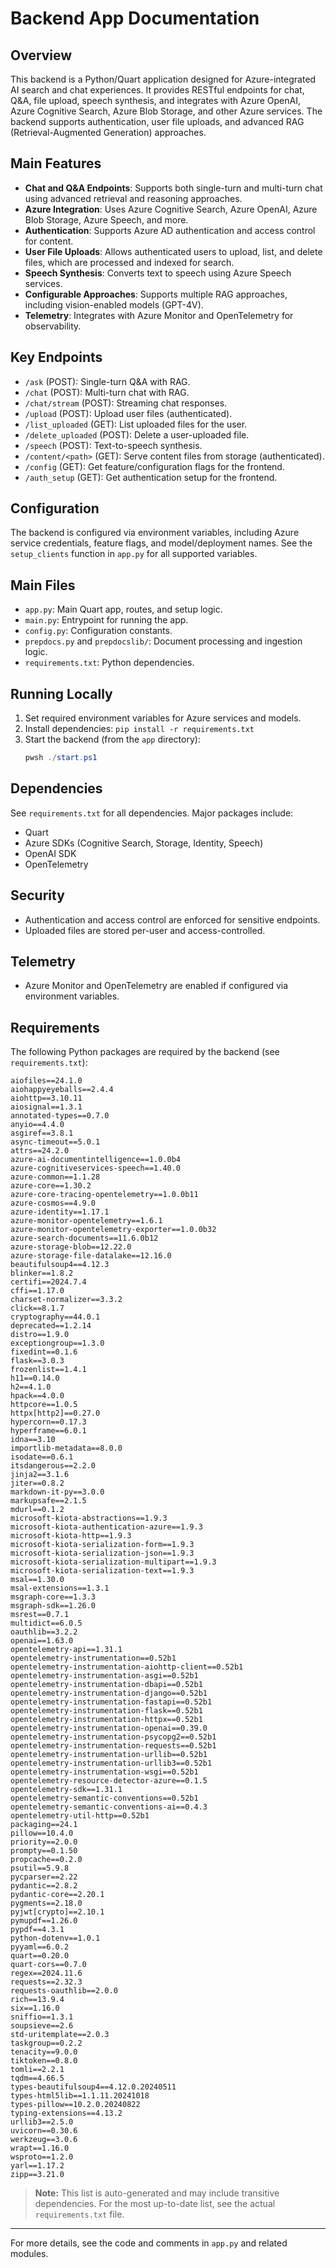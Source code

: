 # Backend App Documentation

## Overview

This backend is a Python/Quart application designed for Azure-integrated AI search and chat experiences. It provides RESTful endpoints for chat, Q&A, file upload, speech synthesis, and integrates with Azure OpenAI, Azure Cognitive Search, Azure Blob Storage, and other Azure services. The backend supports authentication, user file uploads, and advanced RAG (Retrieval-Augmented Generation) approaches.

## Main Features

- **Chat and Q&A Endpoints**: Supports both single-turn and multi-turn chat using advanced retrieval and reasoning approaches.
- **Azure Integration**: Uses Azure Cognitive Search, Azure OpenAI, Azure Blob Storage, Azure Speech, and more.
- **Authentication**: Supports Azure AD authentication and access control for content.
- **User File Uploads**: Allows authenticated users to upload, list, and delete files, which are processed and indexed for search.
- **Speech Synthesis**: Converts text to speech using Azure Speech services.
- **Configurable Approaches**: Supports multiple RAG approaches, including vision-enabled models (GPT-4V).
- **Telemetry**: Integrates with Azure Monitor and OpenTelemetry for observability.

## Key Endpoints

- `/ask` (POST): Single-turn Q&A with RAG.
- `/chat` (POST): Multi-turn chat with RAG.
- `/chat/stream` (POST): Streaming chat responses.
- `/upload` (POST): Upload user files (authenticated).
- `/list_uploaded` (GET): List uploaded files for the user.
- `/delete_uploaded` (POST): Delete a user-uploaded file.
- `/speech` (POST): Text-to-speech synthesis.
- `/content/<path>` (GET): Serve content files from storage (authenticated).
- `/config` (GET): Get feature/configuration flags for the frontend.
- `/auth_setup` (GET): Get authentication setup for the frontend.

## Configuration

The backend is configured via environment variables, including Azure service credentials, feature flags, and model/deployment names. See the `setup_clients` function in `app.py` for all supported variables.

## Main Files

- `app.py`: Main Quart app, routes, and setup logic.
- `main.py`: Entrypoint for running the app.
- `config.py`: Configuration constants.
- `prepdocs.py` and `prepdocslib/`: Document processing and ingestion logic.
- `requirements.txt`: Python dependencies.

## Running Locally

1. Set required environment variables for Azure services and models.
2. Install dependencies: `pip install -r requirements.txt`
3. Start the backend (from the `app` directory):
   ```powershell
   pwsh ./start.ps1
   ```

## Dependencies

See `requirements.txt` for all dependencies. Major packages include:
- Quart
- Azure SDKs (Cognitive Search, Storage, Identity, Speech)
- OpenAI SDK
- OpenTelemetry

## Security

- Authentication and access control are enforced for sensitive endpoints.
- Uploaded files are stored per-user and access-controlled.

## Telemetry

- Azure Monitor and OpenTelemetry are enabled if configured via environment variables.

## Requirements

The following Python packages are required by the backend (see `requirements.txt`):

```
aiofiles==24.1.0
aiohappyeyeballs==2.4.4
aiohttp==3.10.11
aiosignal==1.3.1
annotated-types==0.7.0
anyio==4.4.0
asgiref==3.8.1
async-timeout==5.0.1
attrs==24.2.0
azure-ai-documentintelligence==1.0.0b4
azure-cognitiveservices-speech==1.40.0
azure-common==1.1.28
azure-core==1.30.2
azure-core-tracing-opentelemetry==1.0.0b11
azure-cosmos==4.9.0
azure-identity==1.17.1
azure-monitor-opentelemetry==1.6.1
azure-monitor-opentelemetry-exporter==1.0.0b32
azure-search-documents==11.6.0b12
azure-storage-blob==12.22.0
azure-storage-file-datalake==12.16.0
beautifulsoup4==4.12.3
blinker==1.8.2
certifi==2024.7.4
cffi==1.17.0
charset-normalizer==3.3.2
click==8.1.7
cryptography==44.0.1
deprecated==1.2.14
distro==1.9.0
exceptiongroup==1.3.0
fixedint==0.1.6
flask==3.0.3
frozenlist==1.4.1
h11==0.14.0
h2==4.1.0
hpack==4.0.0
httpcore==1.0.5
httpx[http2]==0.27.0
hypercorn==0.17.3
hyperframe==6.0.1
idna==3.10
importlib-metadata==8.0.0
isodate==0.6.1
itsdangerous==2.2.0
jinja2==3.1.6
jiter==0.8.2
markdown-it-py==3.0.0
markupsafe==2.1.5
mdurl==0.1.2
microsoft-kiota-abstractions==1.9.3
microsoft-kiota-authentication-azure==1.9.3
microsoft-kiota-http==1.9.3
microsoft-kiota-serialization-form==1.9.3
microsoft-kiota-serialization-json==1.9.3
microsoft-kiota-serialization-multipart==1.9.3
microsoft-kiota-serialization-text==1.9.3
msal==1.30.0
msal-extensions==1.3.1
msgraph-core==1.3.3
msgraph-sdk==1.26.0
msrest==0.7.1
multidict==6.0.5
oauthlib==3.2.2
openai==1.63.0
opentelemetry-api==1.31.1
opentelemetry-instrumentation==0.52b1
opentelemetry-instrumentation-aiohttp-client==0.52b1
opentelemetry-instrumentation-asgi==0.52b1
opentelemetry-instrumentation-dbapi==0.52b1
opentelemetry-instrumentation-django==0.52b1
opentelemetry-instrumentation-fastapi==0.52b1
opentelemetry-instrumentation-flask==0.52b1
opentelemetry-instrumentation-httpx==0.52b1
opentelemetry-instrumentation-openai==0.39.0
opentelemetry-instrumentation-psycopg2==0.52b1
opentelemetry-instrumentation-requests==0.52b1
opentelemetry-instrumentation-urllib==0.52b1
opentelemetry-instrumentation-urllib3==0.52b1
opentelemetry-instrumentation-wsgi==0.52b1
opentelemetry-resource-detector-azure==0.1.5
opentelemetry-sdk==1.31.1
opentelemetry-semantic-conventions==0.52b1
opentelemetry-semantic-conventions-ai==0.4.3
opentelemetry-util-http==0.52b1
packaging==24.1
pillow==10.4.0
priority==2.0.0
prompty==0.1.50
propcache==0.2.0
psutil==5.9.8
pycparser==2.22
pydantic==2.8.2
pydantic-core==2.20.1
pygments==2.18.0
pyjwt[crypto]==2.10.1
pymupdf==1.26.0
pypdf==4.3.1
python-dotenv==1.0.1
pyyaml==6.0.2
quart==0.20.0
quart-cors==0.7.0
regex==2024.11.6
requests==2.32.3
requests-oauthlib==2.0.0
rich==13.9.4
six==1.16.0
sniffio==1.3.1
soupsieve==2.6
std-uritemplate==2.0.3
taskgroup==0.2.2
tenacity==9.0.0
tiktoken==0.8.0
tomli==2.2.1
tqdm==4.66.5
types-beautifulsoup4==4.12.0.20240511
types-html5lib==1.1.11.20241018
types-pillow==10.2.0.20240822
typing-extensions==4.13.2
urllib3==2.5.0
uvicorn==0.30.6
werkzeug==3.0.6
wrapt==1.16.0
wsproto==1.2.0
yarl==1.17.2
zipp==3.21.0
```

> **Note:** This list is auto-generated and may include transitive dependencies. For the most up-to-date list, see the actual `requirements.txt` file.

---
For more details, see the code and comments in `app.py` and related modules.
